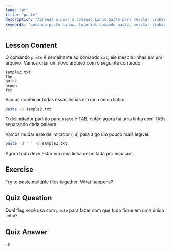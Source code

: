 ```yaml
---
lang: "pt"
title: "paste"
description: "Aprenda a usar o comando Linux paste para mesclar linhas de arquivos. Descubra delimitadores e combine arquivos com este tutorial essencial do comando Linux."
keywords: "comando paste Linux, tutorial comando paste, mesclar linhas de arquivo, comandos Linux, Linux para iniciantes, guia Linux"
---
```


## Lesson Content

O comando `paste` é semelhante ao comando `cat`; ele mescla linhas em um arquivo. Vamos criar um novo arquivo com o seguinte conteúdo:

```
sample2.txt
The
quick
brown
fox
```

Vamos combinar todas essas linhas em uma única linha:

```bash
paste -s sample2.txt
```

O delimitador padrão para `paste` é TAB, então agora há uma linha com TABs separando cada palavra.

Vamos mudar este delimitador (`-d`) para algo um pouco mais legível:

```bash
paste -d ' ' -s sample2.txt
```

Agora tudo deve estar em uma linha delimitada por espaços.

## Exercise

Try to paste multiple files together. What happens?

## Quiz Question

Qual flag você usa com `paste` para fazer com que tudo fique em uma única linha?

## Quiz Answer

-s
